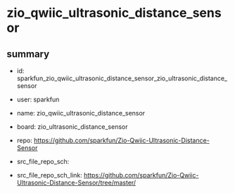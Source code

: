 # zio_qwiic_ultrasonic_distance_sensor
 
## summary 
* id: sparkfun_zio_qwiic_ultrasonic_distance_sensor_zio_ultrasonic_distance_sensor
* user: sparkfun
* name: zio_qwiic_ultrasonic_distance_sensor
* board: zio_ultrasonic_distance_sensor
* repo: https://github.com/sparkfun/Zio-Qwiic-Ultrasonic-Distance-Sensor



* src_file_repo_sch: 
* src_file_repo_sch_link: https://github.com/sparkfun/Zio-Qwiic-Ultrasonic-Distance-Sensor/tree/master/




